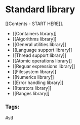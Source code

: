 # Standard library 
[[Contents - START HERE]]. 

* [[Containers library]] 
* [[Algorithms library]]
* [[General utilities library]]
* [[Language support library]]
* [[Thread support library]]
* [[Atomic operations library]]
* [[Reguar expressions library]]
* [[Filesystem library]]
* [[Numerics library]]
* [[Error handling library]]
* [[Iterators library]] 
* [[Ranges library]] 

### Tags: 
#stl

